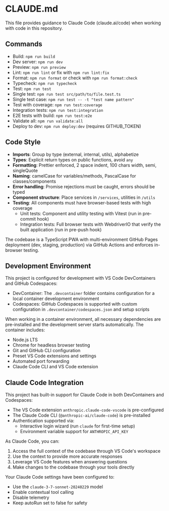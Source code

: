 # CLAUDE.md

This file provides guidance to Claude Code (claude.ai/code) when working with code in this repository.

## Commands

- Build: `npm run build`
- Dev server: `npm run dev`
- Preview: `npm run preview`
- Lint: `npm run lint` or fix with `npm run lint:fix`
- Format: `npm run format` or check with `npm run format:check`
- Typecheck: `npm run typecheck`
- Test: `npm run test`
- Single test: `npm run test src/path/to/file.test.ts`
- Single test case: `npm run test -- -t "test name pattern"`
- Test with coverage: `npm run test:coverage`
- Integration tests: `npm run test:integration`
- E2E tests with build: `npm run test:e2e`
- Validate all: `npm run validate:all`
- Deploy to dev: `npm run deploy:dev` (requires GITHUB_TOKEN)

## Code Style

- **Imports**: Group by type (external, internal, utils), alphabetize
- **Types**: Explicit return types on public functions, avoid `any`
- **Formatting**: Prettier enforced, 2 space indent, 100 chars width, semi, singleQuote
- **Naming**: camelCase for variables/methods, PascalCase for classes/components
- **Error handling**: Promise rejections must be caught, errors should be typed
- **Component structure**: Place services in `/services`, utilities in `/utils`
- **Testing**: All components must have browser-based tests with high coverage
  - Unit tests: Component and utility testing with Vitest (run in pre-commit hook)
  - Integration tests: Full browser tests with WebdriverIO that verify the built application (run in pre-push hook)

The codebase is a TypeScript PWA with multi-environment GitHub Pages deployment (dev, staging, production) via GitHub Actions and enforces in-browser testing.

## Development Environment

This project is configured for development with VS Code DevContainers and GitHub Codespaces:

- DevContainer: The `.devcontainer` folder contains configuration for a local container development environment
- Codespaces: GitHub Codespaces is supported with custom configuration in `.devcontainer/codespaces.json` and setup scripts

When working in a container environment, all necessary dependencies are pre-installed and the development server starts automatically. The container includes:

- Node.js LTS
- Chrome for headless browser testing
- Git and GitHub CLI configuration
- Preset VS Code extensions and settings
- Automated port forwarding
- Claude Code CLI and VS Code extension

## Claude Code Integration

This project has built-in support for Claude Code in both DevContainers and Codespaces:

- The VS Code extension `anthropic.claude-code-vscode` is pre-configured
- The Claude Code CLI (`@anthropic-ai/claude-code`) is pre-installed
- Authentication supported via:
  - Interactive login wizard (run `claude` for first-time setup)
  - Environment variable support for `ANTHROPIC_API_KEY`

As Claude Code, you can:
1. Access the full context of the codebase through VS Code's workspace
2. Use the context to provide more accurate responses
3. Leverage VS Code features when answering questions
4. Make changes to the codebase through your tools directly

Your Claude Code settings have been configured to:
- Use the `claude-3-7-sonnet-20240229` model 
- Enable contextual tool calling
- Disable telemetry
- Keep autoRun set to false for safety
